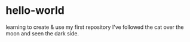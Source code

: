 # hello-world
learning to create &amp; use my first repository
I've followed the cat over the moon and seen the dark side.
